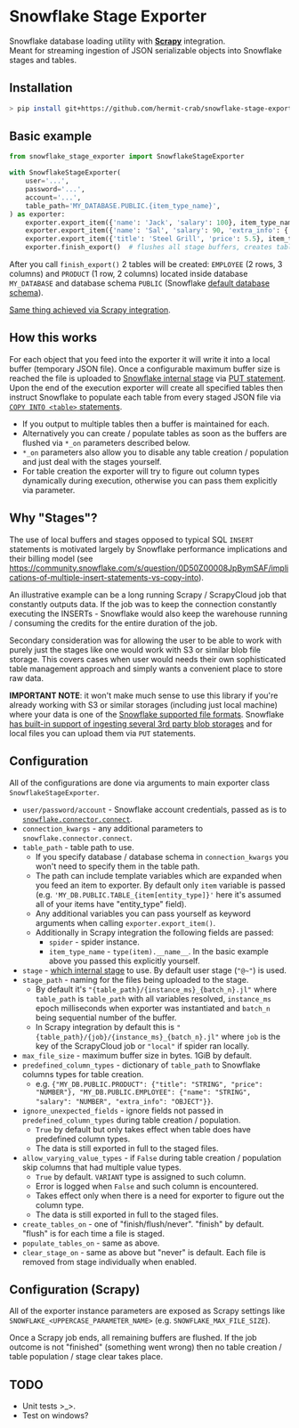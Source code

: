 # Snowflake Stage Exporter
Snowflake database loading utility with [**Scrapy**](https://scrapy.org/) integration.  
Meant for streaming ingestion of JSON serializable objects into Snowflake stages and tables.  

## Installation
```bash
> pip install git+https://github.com/hermit-crab/snowflake-stage-exporter.git
```

## Basic example

```python
from snowflake_stage_exporter import SnowflakeStageExporter

with SnowflakeStageExporter(
    user='...',
    password='...',
    account='...',
    table_path='MY_DATABASE.PUBLIC.{item_type_name}',
) as exporter:
    exporter.export_item({'name': 'Jack', 'salary': 100}, item_type_name='employee')
    exporter.export_item({'name': 'Sal', 'salary': 90, 'extra_info': {'age': 20}}, item_type_name='employee')
    exporter.export_item({'title': 'Steel Grill', 'price': 5.5}, item_type_name='product')
    exporter.finish_export()  # flushes all stage buffers, creates tables and populates them with data inside stages
```

After you call `finish_export()` 2 tables will be created: `EMPLOYEE` (2 rows, 3 columns) and `PRODUCT` (1 row, 2 columns) located inside database `MY_DATABASE` and database schema `PUBLIC` (Snowflake [default database schema](https://docs.snowflake.com/en/sql-reference/sql/create-database.html#general-usage-notes)).

[Same thing achieved via Scrapy integration](./docs/scrapy_basic_example.md).

## How this works

For each object that you feed into the exporter it will write it into a local buffer (temporary JSON file). Once a configurable maximum buffer size is reached the file is uploaded to [Snowflake internal stage](https://docs.snowflake.com/en/user-guide/data-load-local-file-system-create-stage.html) via [PUT statement](https://docs.snowflake.com/en/sql-reference/sql/put.html). Upon the end of the execution exporter will create all specified tables then instruct Snowflake to populate each table from every staged JSON file via [`COPY INTO <table>` statements](https://docs.snowflake.com/en/sql-reference/sql/copy-into-table.html).

- If you output to multiple tables then a buffer is maintained for each.
- Alternatively you can create / populate tables as soon as the buffers are flushed via `*_on` parameters described below.
- `*_on` parameters also allow you to disable any table creation / population and just deal with the stages yourself.
- For table creation the exporter will try to figure out column types dynamically during execution, otherwise you can pass them explicitly via parameter.

## Why "Stages"?

The use of local buffers and stages opposed to typical SQL `INSERT` statements is motivated largely by Snowflake performance implications and their billing model (see https://community.snowflake.com/s/question/0D50Z00008JpBymSAF/implications-of-multiple-insert-statements-vs-copy-into).

An illustrative example can be a long running Scrapy / ScrapyCloud job that constantly outputs data. If the job was to keep the connection constantly executing the INSERTs - Snowflake would also keep the warehouse running / consuming the credits for the entire duration of the job.

Secondary consideration was for allowing the user to be able to work with purely just the stages like one would work with S3 or similar blob file storage. This covers cases when user would needs their own sophisticated table management approach and simply wants a convenient place to store raw data.

**IMPORTANT NOTE**: it won't make much sense to use this library if you're already working with S3 or similar storages (including just local machine) where your data is one of the [Snowflake supported file formats](https://docs.snowflake.com/en/user-guide/data-load-prepare.html#supported-file-formats). Snowflake [has built-in support of ingesting several 3rd party blob storages](https://docs.snowflake.com/en/user-guide/data-load-bulk.html) and for local files you can upload them via `PUT` statements.

## Configuration

All of the configurations are done via arguments to main exporter class `SnowflakeStageExporter`.

- `user/password/account` - Snowflake account credentials, passed as is to [`snowflake.connector.connect`](https://docs.snowflake.com/en/user-guide/python-connector-api.html#connect). 
- `connection_kwargs` - any additional parameters to `snowflake.connector.connect`.
- `table_path` - table path to use.
    - If you specify database / database schema in `connection_kwargs` you won't need to specify them in the table path.
    - The path can include template variables which are expanded when you feed an item to exporter. By default only `item` variable is passed (e.g. `'MY_DB.PUBLIC.TABLE_{item[entity_type]}'` here it's assumed all of your items have "entity_type" field).
    - Any additional variables you can pass yourself as keyword arguments when calling `exporter.export_item()`.
    - Additionally in Scrapy integration the following fields are passed:
        - `spider` - spider instance.
        - `item_type_name` - `type(item).__name__`. In the basic example above you passed this explicitly yourself.
- `stage` - [which internal stage](https://docs.snowflake.com/en/user-guide/data-load-local-file-system-stage.html#listing-staged-data-files) to use. By default user stage (`"@~"`) is used.
- `stage_path` - naming for the files being uploaded to the stage.
    - By default it's `"{table_path}/{instance_ms}_{batch_n}.jl"` where `table_path` is `table_path` with all variables resolved, `instance_ms` epoch milliseconds when exporter was instantiated and `batch_n` being sequential number of the buffer.
    - In Scrapy integration by default this is `"{table_path}/{job}/{instance_ms}_{batch_n}.jl"` where `job` is the key of the ScrapyCloud job or `"local"` if spider ran locally.
- `max_file_size` - maximum buffer size in bytes. 1GiB by default.
- `predefined_column_types` - dictionary of `table_path` to Snowflake columns types for table creation.
    - e.g. `{"MY_DB.PUBLIC.PRODUCT": {"title": "STRING", "price": "NUMBER"}, "MY_DB.PUBLIC.EMPLOYEE": {"name": "STRING", "salary": "NUMBER", "extra_info": "OBJECT"}}`.
- `ignore_unexpected_fields` - ignore fields not passed in `predefined_column_types` during table creation / population.
    - `True` by default but only takes effect when table does have predefined column types.
    - The data is still exported in full to the staged files.
- `allow_varying_value_types` - if `False` during table creation / population skip columns that had multiple value types.
    - `True` by default. `VARIANT` type is assigned to such column.
    - Error is logged when `False` and such column is encountered.
    - Takes effect only when there is a need for exporter to figure out the column type.
    - The data is still exported in full to the staged files.
- `create_tables_on` - one of "finish/flush/never". "finish" by default. "flush" is for each time a file is staged.
- `populate_tables_on` - same as above.
- `clear_stage_on` - same as above but "never" is default. Each file is removed from stage individually when enabled.

## Configuration (Scrapy)

All of the exporter instance parameters are exposed as Scrapy settings like `SNOWFLAKE_<UPPERCASE_PARAMETER_NAME>` (e.g. `SNOWFLAKE_MAX_FILE_SIZE`).

Once a Scrapy job ends, all remaining buffers are flushed. If the job outcome is not "finished" (something went wrong) then no table creation / table population / stage clear takes place.

## TODO

- Unit tests >_>.
- Test on windows?
